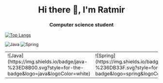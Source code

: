 <h1 align="center">Hi there 👋, I'm Ratmir
<!--<img src="https://github.com/RatmirW/RatmirW/raw/main/images/Hi.gif" height="32"/></h1>-->
<h3 align="center">Computer science student</h3>

<!--![Top Langs](https://github-readme-stats.vercel.app/api/top-langs/?username=RatmirW&layout=&card_width=495&theme=radical)<br>-->
[![Top Langs](https://github-readme-stats.vercel.app/api/top-langs/?username=RatmirW&layout=compact&theme=radical)](https://github.com/RatmirW/github-readme-stats)
<!--[![Top Langs](https://github-readme-stats.vercel.app/api/top-langs/?username=RatmirW&theme=radical)](https://github.com/RatmirW/github-readme-stats)-->
<!--![](https://github-profile-summary-cards.vercel.app/api/cards/repos-per-language?username=RatmirW&theme=radical)-->
  ![Java](https://img.shields.io/badge/java-%23ED8B00.svg?style=for-the-badge&logo=java&logoColor=white)
  ![Spring](https://img.shields.io/badge/spring-%236DB33F.svg?style=for-the-badge&logo=spring&logoColor=white)
<table>
  <tr>
    <td>![Java](https://img.shields.io/badge/java-%23ED8B00.svg?style=for-the-badge&logo=java&logoColor=white)</td>
    <td>![Spring](https://img.shields.io/badge/spring-%236DB33F.svg?style=for-the-badge&logo=spring&logoColor=white)</td>
  </tr>
</table>




<!--
**RatmirW/RatmirW** is a ✨ _special_ ✨ repository because its `README.md` (this file) appears on your GitHub profile.

Here are some ideas to get you started:

- 🔭 I’m currently working on ...
- 🌱 I’m currently learning ...
- 👯 I’m looking to collaborate on ...
- 🤔 I’m looking for help with ...
- 💬 Ask me about ...
- 📫 How to reach me: ...
- 😄 Pronouns: ...
- ⚡ Fun fact: ...
-->
